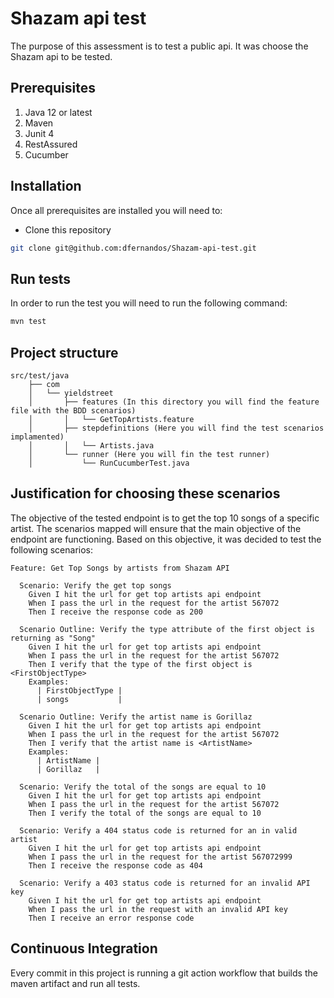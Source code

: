 # Shazam api test

The purpose of this assessment is to test a public api. It was choose the Shazam api to be tested. 

## Prerequisites

1. Java 12 or latest
2. Maven
3. Junit 4
4. RestAssured
5. Cucumber

## Installation

Once all prerequisites are installed you will need to:

- Clone this repository

```bash
git clone git@github.com:dfernandos/Shazam-api-test.git
```

## Run tests

In order to run the test you will need to run the following command:

```bash
mvn test
```

## Project structure



```
src/test/java
    ├── com
    │   └── yieldstreet
    │       ├── features (In this directory you will find the feature file with the BDD scenarios)
    │       │   └── GetTopArtists.feature
    │       ├── stepdefinitions (Here you will find the test scenarios implamented)
    │       │   └── Artists.java
    │       └── runner (Here you will fin the test runner)
    │           └── RunCucumberTest.java
```

## Justification for choosing these scenarios

The objective of the tested endpoint is to get the top 10 songs of a specific artist. The scenarios mapped will ensure that the main objective of the endpoint are functioning. Based on this objective, it was decided to test the following scenarios:

```
Feature: Get Top Songs by artists from Shazam API

  Scenario: Verify the get top songs
    Given I hit the url for get top artists api endpoint
    When I pass the url in the request for the artist 567072
    Then I receive the response code as 200

  Scenario Outline: Verify the type attribute of the first object is returning as "Song"
    Given I hit the url for get top artists api endpoint
    When I pass the url in the request for the artist 567072
    Then I verify that the type of the first object is <FirstObjectType>
    Examples:
      | FirstObjectType |
      | songs           |

  Scenario Outline: Verify the artist name is Gorillaz
    Given I hit the url for get top artists api endpoint
    When I pass the url in the request for the artist 567072
    Then I verify that the artist name is <ArtistName>
    Examples:
      | ArtistName |
      | Gorillaz   |

  Scenario: Verify the total of the songs are equal to 10
    Given I hit the url for get top artists api endpoint
    When I pass the url in the request for the artist 567072
    Then I verify the total of the songs are equal to 10

  Scenario: Verify a 404 status code is returned for an in valid artist
    Given I hit the url for get top artists api endpoint
    When I pass the url in the request for the artist 567072999
    Then I receive the response code as 404

  Scenario: Verify a 403 status code is returned for an invalid API key
    Given I hit the url for get top artists api endpoint
    When I pass the url in the request with an invalid API key
    Then I receive an error response code
```

## Continuous Integration

Every commit in this project is running a git action workflow that builds the maven artifact and run all tests. 
